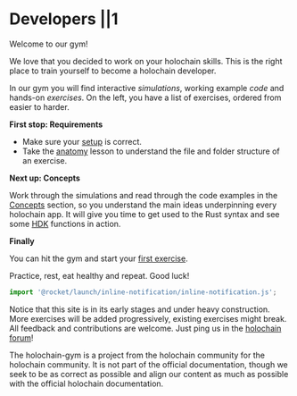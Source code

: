 # Developers ||1

Welcome to our gym!

We love that you decided to work on your holochain skills. 
This is the right place to train yourself to become a holochain developer.

In our gym you will find interactive *simulations*, working example *code* and hands-on *exercises*.
On the left, you have a list of exercises, ordered from easier to harder. 

**First stop: Requirements**

* Make sure your [setup](/developers/requirements/setup) is correct. 
* Take the [anatomy](/developers/requirements/anatomy) lesson to understand the file and folder structure of an exercise.

**Next up: Concepts**

Work through the simulations and read through the code examples in the [Concepts](/developers/concepts) section, so you understand the main ideas underpinning every holochain app. It will give you time to get used to the Rust syntax and see some [HDK](https://developer.holochain.org/docs/glossary/#holochain-development-kit-hdk) functions in action.

**Finally**

You can hit the gym and start your [first exercise](/developers/basic/entries).

Practice, rest, eat healthy and repeat.
Good luck!

```js script
import '@rocket/launch/inline-notification/inline-notification.js';
```
<inline-notification type="warning" title="UNDER CONSTRUCTION">

Notice that this site is in its early stages and under heavy construction. More exercises will be added progressively, existing exercises might break. All feedback and contributions are welcome. Just ping us in the [holochain forum](https://forum.holochain.org/t/gym-help-needed-offer-request/4622)!

</inline-notification>

<inline-notification type="tip" title="COMMUNITY PROJECT">

The holochain-gym is a project from the holochain community for the holochain community. It is not part of the official documentation, though we seek to be as correct as possible and align our content as much as possible with the official holochain documentation.
</inline-notification>
